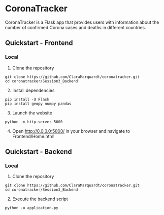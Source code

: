 # CoronaTracker

CoronaTracker is a Flask app that provides users with information about the number of confirmed Corona cases and deaths in different countries. 


## Quickstart - Frontend

### Local

1. Clone the repository

```
git clone https://github.com/ClaraMarquardt/coronatracker.git
cd coronatracker/Session3_Backend
```

2. Install dependencies
```
pip install -U Flask
pip install geopy numpy pandas
```

3. Launch the website
```
python -m http.server 5000
```

4. Open http://0.0.0.0:5000/ in your browser and navigate to Frontend/Home.html

## Quickstart - Backend

### Local

1. Clone the repository

```
git clone https://github.com/ClaraMarquardt/coronatracker.git
cd coronatracker/Session3_Backend
```

2. Execute the backend script 
```
python -u application.py

```